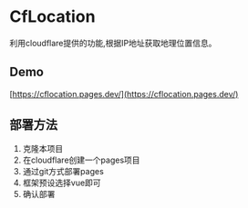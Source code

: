 # CfLocation

利用cloudflare提供的功能,根据IP地址获取地理位置信息。

## Demo

[https://cflocation.pages.dev/](https://cflocation.pages.dev/)

## 部署方法

1. 克隆本项目
2. 在cloudflare创建一个pages项目
3. 通过git方式部署pages
4. 框架预设选择vue即可
5. 确认部署
